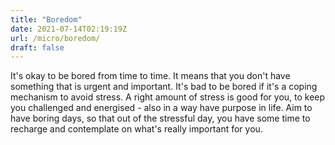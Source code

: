 ```yaml
---
title: "Boredom"
date: 2021-07-14T02:19:19Z
url: /micro/boredom/
draft: false
---
```


It's okay to be bored from time to time. It means that you don't have something that is urgent and important. It's bad to be bored if it's a coping mechanism to avoid stress. A right amount of stress is good for you, to keep you challenged and energised - also in a way have purpose in life. Aim to have boring days, so that out of the stressful day, you have some time to recharge and contemplate on what's really important for you. 